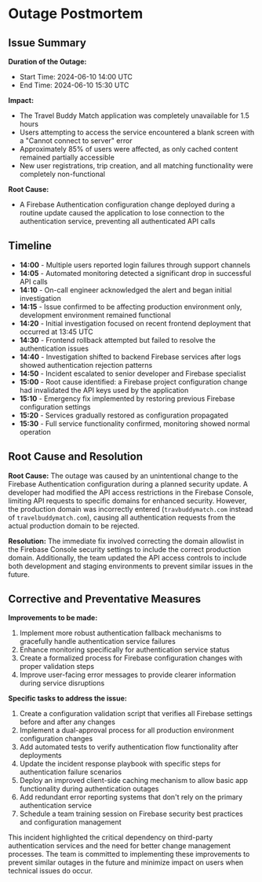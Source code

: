 # Outage Postmortem

## Issue Summary
**Duration of the Outage:**
- Start Time: 2024-06-10 14:00 UTC
- End Time: 2024-06-10 15:30 UTC

**Impact:**
- The Travel Buddy Match application was completely unavailable for 1.5 hours
- Users attempting to access the service encountered a blank screen with a "Cannot connect to server" error
- Approximately 85% of users were affected, as only cached content remained partially accessible
- New user registrations, trip creation, and all matching functionality were completely non-functional

**Root Cause:**
- A Firebase Authentication configuration change deployed during a routine update caused the application to lose connection to the authentication service, preventing all authenticated API calls

## Timeline
- **14:00** - Multiple users reported login failures through support channels
- **14:05** - Automated monitoring detected a significant drop in successful API calls
- **14:10** - On-call engineer acknowledged the alert and began initial investigation
- **14:15** - Issue confirmed to be affecting production environment only, development environment remained functional
- **14:20** - Initial investigation focused on recent frontend deployment that occurred at 13:45 UTC
- **14:30** - Frontend rollback attempted but failed to resolve the authentication issues
- **14:40** - Investigation shifted to backend Firebase services after logs showed authentication rejection patterns
- **14:50** - Incident escalated to senior developer and Firebase specialist
- **15:00** - Root cause identified: a Firebase project configuration change had invalidated the API keys used by the application
- **15:10** - Emergency fix implemented by restoring previous Firebase configuration settings
- **15:20** - Services gradually restored as configuration propagated
- **15:30** - Full service functionality confirmed, monitoring showed normal operation

## Root Cause and Resolution
**Root Cause:**
The outage was caused by an unintentional change to the Firebase Authentication configuration during a planned security update. A developer had modified the API access restrictions in the Firebase Console, limiting API requests to specific domains for enhanced security. However, the production domain was incorrectly entered (`travbuddymatch.com` instead of `travelbuddymatch.com`), causing all authentication requests from the actual production domain to be rejected.

**Resolution:**
The immediate fix involved correcting the domain allowlist in the Firebase Console security settings to include the correct production domain. Additionally, the team updated the API access controls to include both development and staging environments to prevent similar issues in the future.

## Corrective and Preventative Measures
**Improvements to be made:**
1. Implement more robust authentication fallback mechanisms to gracefully handle authentication service failures
2. Enhance monitoring specifically for authentication service status
3. Create a formalized process for Firebase configuration changes with proper validation steps
4. Improve user-facing error messages to provide clearer information during service disruptions

**Specific tasks to address the issue:**
1. Create a configuration validation script that verifies all Firebase settings before and after any changes
2. Implement a dual-approval process for all production environment configuration changes
3. Add automated tests to verify authentication flow functionality after deployments
4. Update the incident response playbook with specific steps for authentication failure scenarios
5. Deploy an improved client-side caching mechanism to allow basic app functionality during authentication outages
6. Add redundant error reporting systems that don't rely on the primary authentication service
7. Schedule a team training session on Firebase security best practices and configuration management

This incident highlighted the critical dependency on third-party authentication services and the need for better change management processes. The team is committed to implementing these improvements to prevent similar outages in the future and minimize impact on users when technical issues do occur.
